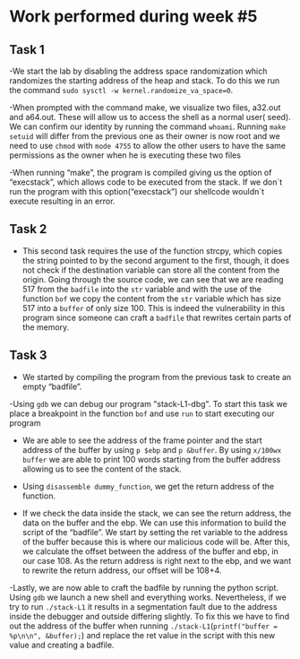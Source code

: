 # Work performed during week #5


## Task 1 

-We start the lab by disabling the address space randomization which randomizes the starting address of the heap and stack. To do this we run the command ``sudo sysctl -w kernel.randomize_va_space=0``.

-When prompted with the command make, we visualize two files, a32.out and a64.out. These will allow us to access the shell as a normal user( seed). We can confirm our identity by running the command ``whoami``. Running ``make setuid`` will differ from the previous one as their owner is now root and we need to use ``chmod`` with ``mode 4755`` to allow the other users to have the same permissions as the owner when he is executing these two files

-When running “make”, the program is compiled giving us the option of “execstack”, which allows code to be executed from the stack. If we don´t run the program with this option(“execstack”) our shellcode wouldn´t execute resulting in an error.

## Task 2
- This second task requires the use of the function strcpy, which copies the string pointed to by the second argument to the first, though, it does not check if the destination variable can store all the content from the origin. Going through the source code, we can see that we are reading 517 from the ``badfile`` into the ``str`` variable and with the use of the function ``bof`` we copy the content from the ``str`` variable which has size 517 into a ``buffer`` of only size 100. This is indeed the vulnerability in this program since someone can craft a ``badfile`` that rewrites certain parts of the memory.

## Task 3 
- We started by compiling the program from the previous task to create an empty “badfile”.

-Using ``gdb`` we can debug our program "stack-L1-dbg". To start this task we place a breakpoint in the function ``bof`` and use ``run`` to start executing our program

- We are able to see the address of the frame pointer and the start address of the buffer by using ``p $ebp`` and ``p &buffer``. By using ``x/100wx buffer`` we are able to print 100 words starting from the buffer address allowing us to see the content of the stack. 

- Using ``disassemble dummy_function``, we get the return address of the function.

- If we check the data inside the stack, we can see the return address, the data on the buffer and the ebp. We can use this information to build the script of the “badfile”. We start by setting the ret variable to the address of the buffer because this is where our malicious code will be.
After this, we calculate the offset between the address of the buffer and ebp, in our case 108. As the return address is right next to the ebp, and we want to rewrite the return address, our offset will be 108+4.


-Lastly, we are now able to craft the badfile by running the python script. Using ``gdb`` we launch a new shell and everything works. Nevertheless, if we try to run ``./stack-L1`` it results in a segmentation fault due to the address inside the debugger and outside differing slightly. To fix this we have to find out the address of the buffer when running ``./stack-L1``(``printf("buffer = %p\n\n", &buffer);``) and replace the ret value in the script with this new value and creating a badfile.
